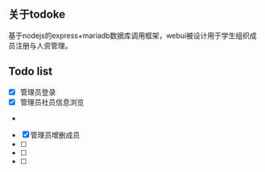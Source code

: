 ## 关于todoke
基于nodejs的express+mariadb数据库调用框架，webui被设计用于学生组织成员注册与人资管理。

## Todo list
* [x] 管理员登录
* [x] 管理员社员信息浏览
* 
* [x] 管理员增删成员
* [ ]
* [ ]
* [ ]
